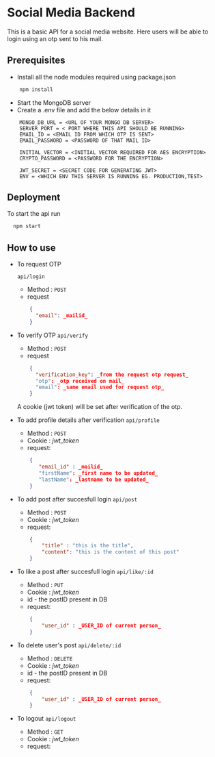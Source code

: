 
# Social Media Backend

This is a basic API for a social media website. Here users will be able to login using an otp sent to his mail.







## Prerequisites

- Install all the node modules required using package.json

```bash
    npm install 
```

- Start the MongoDB server
- Create a .env file and add the below details in it

```
    MONGO_DB_URL = <URL OF YOUR MONGO DB SERVER>
    SERVER_PORT = < PORT WHERE THIS API SHOULD BE RUNNING>
    EMAIL_ID = <EMAIL ID FROM WHICH OTP IS SENT> 
    EMAIL_PASSWORD = <PASSWORD OF THAT MAIL ID>

    INITIAL_VECTOR = <INITIAL VECTOR REQUIRED FOR AES ENCRYPTION>
    CRYPTO_PASSWORD = <PASSWORD FOR THE ENCRYPTION>

    JWT_SECRET = <SECRET CODE FOR GENERATING JWT>
    ENV = <WHICH ENV THIS SERVER IS RUNNING EG. PRODUCTION,TEST>
```
    
## Deployment

To start the api run

```bash
  npm start
```


## How to use

- To request OTP
        
    ` api/login `  
    - Method : `POST`
    - request
    ```json
        {
          "email": _mailid_
        }
    ```

- To verify OTP
    ` api/verify `  
    - Method : `POST`
    - request
    ```json
        {
          "verification_key": _from the request otp request_
          "otp": _otp received on mail_
          "email": _same email used for request otp_
        }
    ```
    A cookie (jwt token) will be set after verification of the otp.
- To add profile details after verification
    ` api/profile `  
    - Method : `POST`
    - Cookie : _jwt_token_
    - request:
    ```json
        {
           "email_id" : _mailid_
           "firstName": _first name to be updated_
           "lastName": _lastname to be updated_
        }
    ```
- To add post after succesfull login
    ` api/post `  
    - Method : `POST`
    - Cookie : _jwt_token_
    - request:
    ```json
        {
            "title" : "this is the title",
            "content": "this is the content of this post"
        }
    ```

- To like a post after succesfull login
    ` api/like/:id `  
    - Method : `PUT`
    - Cookie : _jwt_token_
    - id - the postID present in DB
    - request:
    ```json
        {
            "user_id" : _USER_ID of current person_
        }

    ```

     
- To delete user's post
    ` api/delete/:id `  
    - Method : `DELETE`
    - Cookie : _jwt_token_
    - id - the postID present in DB
    - request:
    ```json
        {
            "user_id" : _USER_ID of current person_
        }

    ```

- To logout
    ` api/logout `  
    - Method : `GET`
    - Cookie : _jwt_token_
    - request:

